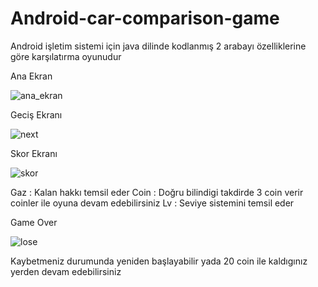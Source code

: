 # Android-car-comparison-game
 Android işletim sistemi için java dilinde kodlanmış 2 arabayı özelliklerine göre karşılatırma oyunudur
 
 Ana Ekran

![ana_ekran](https://user-images.githubusercontent.com/92816090/219659258-08d11fbc-e0de-49d4-aadb-461a5ab518c6.jpg)

Geciş Ekranı

![next](https://user-images.githubusercontent.com/92816090/219659498-51820855-f98c-4298-8a37-43a131ec0074.jpg)

Skor Ekranı

![skor](https://user-images.githubusercontent.com/92816090/219659954-ddcb94a6-ba50-4f25-b93a-58f915b17ce4.jpg)

Gaz : Kalan hakkı temsil eder 
Coin : Doğru bilindigi takdirde 3 coin verir coinler ile oyuna devam edebilirsiniz
Lv : Seviye sistemini temsil eder

Game Over

![lose](https://user-images.githubusercontent.com/92816090/219660055-214a7dee-a8e4-4c28-8282-51352c8ea0c0.jpg)

Kaybetmeniz durumunda yeniden başlayabilir yada 20 coin ile kaldıgınız yerden devam edebilirsiniz

